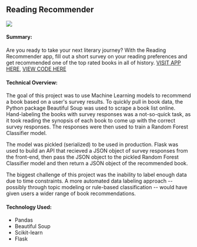 ## Reading Recommender

![](read_rec_gif.gif)

#### Summary:
Are you ready to take your next literary journey? With the Reading Recommender app, fill out a short survey on
your reading preferences and get recommended one of the top rated books in all of history. [VISIT APP HERE](https://ceareads.netlify.com/), [VIEW CODE HERE](https://github.com/reading-recommender)

#### Technical Overview:
The goal of this project was to use Machine Learning models to recommend a book based on a user's survey results. To quickly pull in book data, the Python package Beautiful Soup was used to scrape a book list online. Hand-labeling the books with survey responses was a not-so-quick task, as it took reading the synopsis of each book to come up with the correct survey responses. The responses were then used to train a Random Forest Classifier model.

The model was pickled (serialized) to be used in production. Flask was used to build an API that recieved a JSON object of survey responses from the front-end, then pass the JSON object to the pickled Random Forest Classifier model and then return a JSON object of the recommended book.

The biggest challenge of this project was the inability to label enough data due to time constraints. A more automated data labeling approach -- possibly through topic modeling or rule-based classification -- would have given users a wider range of book recommendations.

#### Technology Used:
- Pandas
- Beautiful Soup
- Scikit-learn
- Flask
